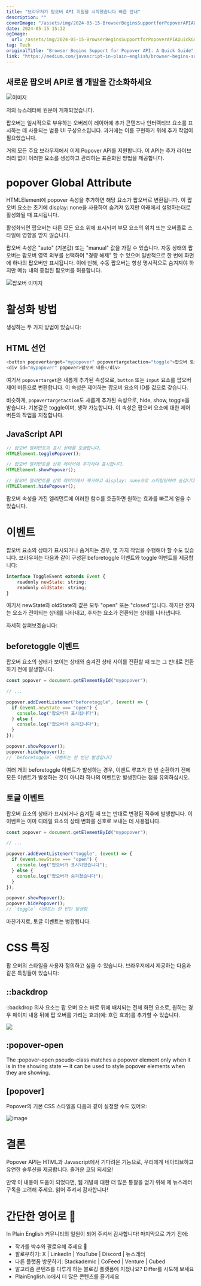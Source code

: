 ```yaml
---
title: "브라우저가 팝오버 API 지원을 시작했습니다 빠른 안내"
description: ""
coverImage: "/assets/img/2024-05-15-BrowserBeginsSupportforPopoverAPIAQuickGuide_0.png"
date: 2024-05-15 15:32
ogImage: 
  url: /assets/img/2024-05-15-BrowserBeginsSupportforPopoverAPIAQuickGuide_0.png
tag: Tech
originalTitle: "Browser Begins Support for Popover API: A Quick Guide"
link: "https://medium.com/javascript-in-plain-english/browser-begins-support-for-popover-api-a-quick-guide-c02db5f5d312"
---
```



## 새로운 팝오버 API로 웹 개발을 간소화하세요

![이미지](/assets/img/2024-05-15-BrowserBeginsSupportforPopoverAPIAQuickGuide_0.png)

저의 뉴스레터에 원문이 게재되었습니다.

팝오버는 일시적으로 부유하는 오버레이 레이어에 추가 콘텐츠나 인터랙티브 요소를 표시하는 데 사용되는 범용 UI 구성요소입니다. 과거에는 이를 구현하기 위해 추가 작업이 필요했습니다.



거의 모든 주요 브라우저에서 이제 Popover API를 지원합니다. 이 API는 추가 라이브러리 없이 이러한 요소를 생성하고 관리하는 표준화된 방법을 제공합니다.

# popover Global Attribute

HTMLElement에 popover 속성을 추가하면 해당 요소가 팝오버로 변환됩니다. 이 팝오버 요소는 초기에 display: none을 사용하여 숨겨져 있지만 아래에서 설명하는대로 활성화될 때 표시됩니다.

활성화되면 팝오버는 다른 모든 요소 위에 표시되며 부모 요소의 위치 또는 오버플로 스타일에 영향을 받지 않습니다.



팝오버 속성은 "auto" (기본값) 또는 "manual" 값을 가질 수 있습니다. 자동 상태의 팝오버는 팝오버 영역 외부를 선택하여 "경량 해제" 할 수 있으며 일반적으로 한 번에 화면에 하나의 팝오버만 표시됩니다. 이에 반해, 수동 팝오버는 항상 명시적으로 숨겨져야 하지만 메뉴 내의 중첩된 팝오버를 허용합니다.

![팝오버 이미지](/assets/img/2024-05-15-BrowserBeginsSupportforPopoverAPIAQuickGuide_1.png)

# 활성화 방법

생성하는 두 가지 방법이 있습니다:



## HTML 선언

```js
<button popovertarget="mypopover" popovertargetaction="toggle">팝오버 토글</button>
<div id="mypopover" popover>팝오버 내용</div>
```

여기서 `popovertarget`은 새롭게 추가된 속성으로, `button` 또는 `input` 요소를 팝오버 제어 버튼으로 변환합니다. 이 속성은 제어하는 팝오버 요소의 ID를 값으로 갖습니다.

비슷하게, `popovertargetaction`도 새롭게 추가된 속성으로, hide, show, toggle을 받습니다. 기본값은 toggle이며, 생략 가능합니다. 이 속성은 팝오버 요소에 대한 제어 버튼의 작업을 지정합니다.



## JavaScript API

```js
// 팝오버 엘리먼트의 표시 상태를 토글합니다.
HTMLElement.togglePopover();

// 팝오버 엘리먼트를 상위 레이어에 추가하여 표시합니다.
HTMLElement.showPopover();

// 팝오버 엘리먼트를 상위 레이어에서 제거하고 display: none으로 스타일링하여 숨깁니다.
HTMLElement.hidePopover();
```

팝오버 속성을 가진 엘리먼트에 이러한 함수를 호출하면 원하는 효과를 빠르게 얻을 수 있습니다.

# 이벤트



팝오버 요소의 상태가 표시되거나 숨겨지는 경우, 몇 가지 작업을 수행해야 할 수도 있습니다. 브라우저는 다음과 같이 구성된 beforetoggle 이벤트와 toggle 이벤트를 제공합니다:

```js
interface ToggleEvent extends Event {
    readonly newState: string;
    readonly oldState: string;
}
```

여기서 newState와 oldState의 값은 모두 "open" 또는 "closed"입니다. 하지만 전자는 요소가 전이되는 상태를 나타내고, 후자는 요소가 전환되는 상태를 나타냅니다.

자세히 살펴보겠습니다:



## beforetoggle 이벤트

팝오버 요소의 상태가 보이는 상태와 숨겨진 상태 사이를 전환할 때 또는 그 반대로 전환하기 전에 발생합니다.

```js
const popover = document.getElementById("mypopover");

// ...

popover.addEventListener("beforetoggle", (event) => {
  if (event.newState === "open") {
    console.log("팝오버가 표시됩니다");
  } else {
    console.log("팝오버가 숨겨집니다");
  }
});

popover.showPopover();
popover.hidePopover();
// `beforetoggle` 이벤트는 한 번만 발생합니다
```

여러 개의 beforetoggle 이벤트가 발생하는 경우, 이벤트 루프가 한 번 순환하기 전에 모든 이벤트가 발생하는 것이 아니라 하나의 이벤트만 발생한다는 점을 유의하십시오.



## 토글 이벤트

팝오버 요소의 상태가 표시되거나 숨겨질 때 또는 반대로 변경된 직후에 발생합니다. 이 이벤트는 이미 디테일 요소의 상태 변화를 신호로 보내는 데 사용됩니다.

```js
const popover = document.getElementById("mypopover");

// ...

popover.addEventListener("toggle", (event) => {
  if (event.newState === "open") {
    console.log("팝오버가 표시되었습니다");
  } else {
    console.log("팝오버가 숨겨졌습니다");
  }
});

popover.showPopover();
popover.hidePopover();
// `toggle` 이벤트는 한 번만 발생함
```

마찬가지로, 토글 이벤트는 병합됩니다.



# CSS 특징

팝 오버의 스타일을 사용자 정의하고 싶을 수 있습니다. 브라우저에서 제공하는 다음과 같은 특징들이 있습니다:

## ::backdrop

::backdrop 의사 요소는 팝 오버 요소 바로 뒤에 배치되는 전체 화면 요소로, 원하는 경우 페이지 내용 뒤에 팝 오버를 가리는 효과(예: 흐린 효과)를 추가할 수 있습니다.




<img src="/assets/img/2024-05-15-BrowserBeginsSupportforPopoverAPIAQuickGuide_2.png" />

## :popover-open

The :popover-open pseudo-class matches a popover element only when it is in the showing state — it can be used to style popover elements when they are showing.

## [popover]




Popover의 기본 CSS 스타일을 다음과 같이 설정할 수도 있어요:

![image](/assets/img/2024-05-15-BrowserBeginsSupportforPopoverAPIAQuickGuide_3.png)

# 결론

Popover API는 HTML과 Javascript에서 기다려온 기능으로, 우리에게 네이티브하고 유연한 솔루션을 제공합니다. 즐거운 코딩 되세요!



만약 이 내용이 도움이 되었다면, 웹 개발에 대한 더 많은 통찰을 얻기 위해 제 뉴스레터 구독을 고려해 주세요. 읽어 주셔서 감사합니다!

# 간단한 영어로 🚀

In Plain English 커뮤니티의 일원이 되어 주셔서 감사합니다! 마지막으로 가기 전에:

- 작가를 박수와 팔로우해 주세요 👏️️
- 팔로우하기: X | LinkedIn | YouTube | Discord | 뉴스레터
- 다른 플랫폼 방문하기: Stackademic | CoFeed | Venture | Cubed
- 알고리즘 콘텐츠를 다루게 하는 블로깅 플랫폼에 지쳤나요? Differ를 시도해 보세요
- PlainEnglish.io에서 더 많은 콘텐츠를 즐기세요